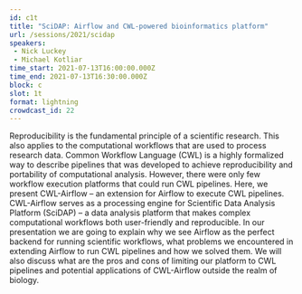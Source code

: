 ```yaml
---
id: c1t
title: "SciDAP: Airflow and CWL-powered bioinformatics platform"
url: /sessions/2021/scidap
speakers:
 - Nick Luckey
 - Michael Kotliar
time_start: 2021-07-13T16:00:00.000Z
time_end: 2021-07-13T16:30:00.000Z
block: c
slot: 1t
format: lightning
crowdcast_id: 22
---
```


Reproducibility is the fundamental principle of a scientific research. This also applies to the computational workflows that are used to process research data. Common Workflow Language (CWL) is a highly formalized way to describe pipelines that was developed to achieve reproducibility and portability of computational analysis. However, there were only few workflow execution platforms that could run CWL pipelines. Here, we present CWL-Airflow – an extension for Airflow to execute CWL pipelines. CWL-Airflow serves as a processing engine for Scientific Data Analysis Platform (SciDAP) – a data analysis platform that makes complex computational workflows both user-friendly and reproducible. In our presentation we are going to explain why we see Airflow as the perfect backend for running scientific workflows, what problems we encountered in extending Airflow to run CWL pipelines and how we solved them. We will also discuss what are the pros and cons of limiting our platform to CWL pipelines and potential applications of CWL-Airflow outside the realm of biology.
